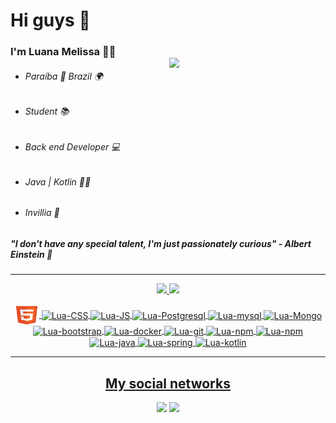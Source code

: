 # Hi guys 👋
### I'm Luana Melissa 👩‍💻
<div >
  
  <img align="right" width="250px" style="margin-top:-20px" src="https://i.ibb.co/YLzMy1j/octocat.png">
  
- ###### Paraíba 🌵 Brazil 🌍
- ###### Student 📚
- ###### Back end Developer 💻
- ###### Java | Kotlin 👩‍💻
- ###### Invillia 💼
##### "I don't have any special talent, I'm just passionately curious" - Albert Einstein 🧠
  
</div>
<hr>
<div  align="center">
<a href="https://github.com/Lua-programmer">
<img height="180em" src="https://github-readme-stats.vercel.app/api/top-langs/?username=Lua-programmer&layout=compact&langs_count=7&theme=dracula"/>
<img height="180em" src="https://github-readme-stats.vercel.app/api?username=seu-usuário-aqui&show_icons=true&theme=dracula&include_all_commits=true&count_private=true"/>
</div>
<div align="center" ><br>
   <img align="center" alt="Lua-HTML" height="30" width="40"src="https://raw.githubusercontent.com/devicons/devicon/master/icons/html5/html5-original.svg">
   <img align="center" alt="Lua-CSS" height="30" width="40" src="https://cdn.jsdelivr.net/gh/devicons/devicon/icons/css3/css3-original.svg">
   <img align="center" alt="Lua-JS" height="30" width="40" src="https://cdn.jsdelivr.net/gh/devicons/devicon/icons/javascript/javascript-original.svg">
   <img align="center" alt="Lua-Postgresql" height="30" width="40" src="https://cdn.jsdelivr.net/gh/devicons/devicon/icons/postgresql/postgresql-original.svg">
   <img align="center" alt="Lua-mysql" height="30" width="40" src="https://cdn.jsdelivr.net/gh/devicons/devicon/icons/mysql/mysql-original-wordmark.svg">
   <img align="center" alt="Lua-Mongo" height="30" width="40" src="https://cdn.jsdelivr.net/gh/devicons/devicon/icons/mongodb/mongodb-plain-wordmark.svg">
   <img align="center" alt="Lua-bootstrap"  height="30" width="40" src="https://cdn.jsdelivr.net/gh/devicons/devicon/icons/bootstrap/bootstrap-original.svg">
   <img align="center" alt="Lua-docker"  height="30" width="40" src="https://cdn.jsdelivr.net/gh/devicons/devicon/icons/docker/docker-original.svg">
   <img align="center" alt="Lua-git"  height="30" width="40" src="https://cdn.jsdelivr.net/gh/devicons/devicon/icons/git/git-original.svg">
   <img align="center" alt="Lua-npm" height="30" width="40" src="https://cdn.jsdelivr.net/gh/devicons/devicon/icons/npm/npm-original-wordmark.svg">
   <img align="center" alt="Lua-npm"  height="30" width="40" src="https://cdn.jsdelivr.net/gh/devicons/devicon/icons/yarn/yarn-original.svg">
  <img align="center" alt="Lua-java"  height="30" width="40" src="https://cdn.jsdelivr.net/gh/devicons/devicon/icons/java/java-plain-wordmark.svg">
   <img align="center" alt="Lua-spring"  height="30" width="40" src="https://cdn.jsdelivr.net/gh/devicons/devicon/icons/spring/spring-original.svg">
  <img align="center" alt="Lua-kotlin"  height="30" width="40" src="https://cdn.jsdelivr.net/gh/devicons/devicon/icons/kotlin/kotlin-original.svg">
  
<div> 
<hr>
  
## My social networks
  <a target="_blank" href="https://www.instagram.com/luana.melissa/" target="_blank" ><img src="https://img.shields.io/badge/-Instagram-%23E4405F?style=for-the-badge&logo=instagram&logoColor=white"></a>
  <a target="_blank" href="https://www.linkedin.com/in/luana-melissa-473208207/" target="_blank" ><img src="https://img.shields.io/badge/-LinkedIn-%230077B5?style=for-the-badge&logo=linkedin&logoColor=white"></a> 

